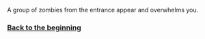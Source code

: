 A group of zombies from the entrance appear and overwhelms you.

### [Back to the beginning](../beginning.md)